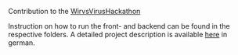 Contribution to the [WirvsVirusHackathon](https://wirvsvirushackathon.org/)

Instruction on how to run the front- and backend can be found in the respective folders. A detailed project description is available [here](https://wirvsvirushackathon.org/) in german. 
